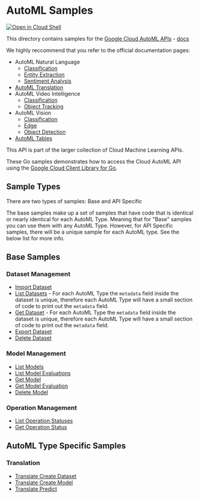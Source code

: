 # AutoML Samples

<a href="https://console.cloud.google.com/cloudshell/open?git_repo=https://github.com/GoogleCloudPlatform/java-docs-samples&page=editor&open_in_editor=vision/beta/cloud-client/README.md">
<img alt="Open in Cloud Shell" src ="http://gstatic.com/cloudssh/images/open-btn.png"></a>

This directory contains samples for the [Google Cloud AutoML APIs](https://cloud.google.com/automl/) - [docs](https://cloud.google.com/automl/docs/)

We highly reccommend that you refer to the official documentation pages:

* AutoML Natural Language
  * [Classification](https://cloud.google.com/natural-language/automl/docs)
  * [Entity Extraction](https://cloud.google.com/natural-language/automl/entity-analysis/docs)
  * [Sentiment Analysis](https://cloud.google.com/natural-language/automl/sentiment/docs)
* [AutoML Translation](https://cloud.google.com/translate/automl/docs)
* AutoML Video Intelligence
  * [Classification](https://cloud.google.com/video-intelligence/automl/docs)
  * [Object Tracking](https://cloud.google.com/video-intelligence/automl/object-tracking/docs)
* AutoML Vision
  * [Classification](https://cloud.google.com/vision/automl/docs)
  * [Edge](https://cloud.google.com/vision/automl/docs/edge-quickstart)
  * [Object Detection](https://cloud.google.com/vision/automl/object-detection/docs)
* [AutoML Tables](https://cloud.google.com/automl-tables/docs)

This API is part of the larger collection of Cloud Machine Learning APIs.

These Go samples demonstrates how to access the Cloud AutoML API using the
[Google Cloud Client Library for Go](https://github.com/googleapis/google-cloud-go).

## Sample Types

There are two types of samples: Base and API Specific

The base samples make up a set of samples that have code that
is identical or nearly identical for each AutoML Type.
Meaning that for "Base" samples you can use them with any AutoML Type.
However, for API Specific samples, there will be a unique sample for each AutoML type.
See the below list for more info.

## Base Samples

### Dataset Management

* [Import Dataset](import_dataset.go)
* [List Datasets](list_datasets.go) - For each AutoML Type the `metadata` field inside the dataset is unique, therefore each AutoML Type will have a
small section of code to print out the `metadata` field.
* [Get Dataset](get_dataset.go) - For each AutoML Type the `metadata` field inside the dataset is unique, therefore each AutoML Type will have a
small section of code to print out the `metadata` field.
* [Export Dataset](export_dataset.go)
* [Delete Dataset](delete_dataset.go)

### Model Management

* [List Models](list_models.go)
* [List Model Evaluations](list_model_evaluations.go)
* [Get Model](get_model.go)
* [Get Model Evaluation](get_model_evaluation)
* [Delete Model](delete_model.go)

### Operation Management

* [List Operation Statuses](list_operation_status.go)
* [Get Operation Status](get_operation_status.go)

## AutoML Type Specific Samples

### Translation

* [Translate Create Dataset](translate_create_dataset.go)
* [Translate Create Model](translate_create_model.go)
* [Translate Predict](translate_predict.go)
